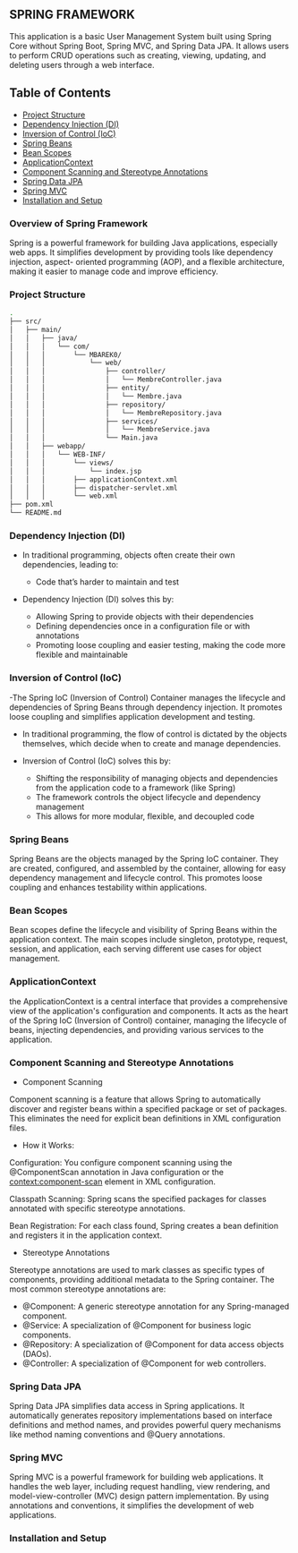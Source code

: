 ## SPRING FRAMEWORK

This application is a basic User Management System 
built using Spring Core without Spring Boot, 
Spring MVC, and Spring Data JPA. It allows users to perform CRUD operations 
such as creating, viewing, updating, and deleting users through a web interface.

## Table of Contents
- [Project Structure](#project-structure)
- [Dependency Injection (DI)](#dependency-injection-di)
- [Inversion of Control (IoC)](#inversion-of-control-ioc)
- [Spring Beans](#spring-beans)
- [Bean Scopes](#bean-scopes)
- [ApplicationContext](#applicationcontext)
- [Component Scanning and Stereotype Annotations](#component-scanning-and-stereotype-annotations)
- [Spring Data JPA](#spring-data-jpa)
- [Spring MVC](#spring-mvc)
- [Installation and Setup](#installation-and-setup)

### Overview of Spring Framework
  Spring is a powerful framework for building Java applications, especially web apps. It simplifies development by providing tools like dependency injection, aspect-     oriented programming (AOP), and a flexible architecture, making it easier to manage code and improve efficiency.
### Project Structure
```sh
.
├── src/
│   ├── main/
│   │   ├── java/
│   │   │   └── com/
│   │   │       └── MBAREK0/
│   │   │           └── web/
│   │   │               ├── controller/
│   │   │               │   └── MembreController.java
│   │   │               ├── entity/
│   │   │               │   └── Membre.java
│   │   │               ├── repository/
│   │   │               │   └── MembreRepository.java
│   │   │               ├── services/
│   │   │               │   └── MembreService.java
│   │   │               └── Main.java
│   │   ├── webapp/
│   │   │   └── WEB-INF/
│   │   │       └── views/
│   │   │           └── index.jsp
│   │   │       ├── applicationContext.xml
│   │   │       ├── dispatcher-servlet.xml
│   │   │       └── web.xml
├── pom.xml
└── README.md
```

### Dependency Injection (DI)
- In traditional programming, objects often create their own dependencies, leading to:
  - Code that’s harder to maintain and test
    
- Dependency Injection (DI) solves this by:
  - Allowing Spring to provide objects with their dependencies
  - Defining dependencies once in a configuration file or with annotations
  - Promoting loose coupling and easier testing, making the code more flexible and maintainable

### Inversion of Control (IoC)
-The Spring IoC (Inversion of Control) Container manages the lifecycle and dependencies of Spring Beans through dependency injection. It promotes loose coupling and 
 simplifies application development and testing.

- In traditional programming, the flow of control is dictated by the objects themselves, which decide when to create and manage dependencies.

- Inversion of Control (IoC) solves this by:
  - Shifting the responsibility of managing objects and dependencies from the application code to a framework (like Spring)
  - The framework controls the object lifecycle and dependency management
  - This allows for more modular, flexible, and decoupled code

### Spring Beans
Spring Beans are the objects managed by the Spring IoC container. They are created, configured, and assembled by the container, allowing for easy dependency management and lifecycle control. This promotes loose coupling and enhances testability within applications.

### Bean Scopes
Bean scopes define the lifecycle and visibility of Spring Beans within the application context. The main scopes include singleton, prototype, request, session, and application, each serving different use cases for object management.

### ApplicationContext
the ApplicationContext is a central interface that provides a comprehensive view of the application's configuration and components. It acts as the heart of the Spring IoC (Inversion of Control) container, managing the lifecycle of beans, injecting dependencies, and providing various services to the application.

### Component Scanning and Stereotype Annotations
- Component Scanning

Component scanning is a feature that allows Spring to automatically discover and register beans within a specified package or set of packages. This eliminates the need for explicit bean definitions in XML configuration files.

- How it Works:

Configuration: You configure component scanning using the @ComponentScan annotation in Java configuration or the <context:component-scan> element in XML configuration.

Classpath Scanning: Spring scans the specified packages for classes annotated with specific stereotype annotations.

Bean Registration: For each class found, Spring creates a bean definition and registers it in the application context.

- Stereotype Annotations

Stereotype annotations are used to mark classes as specific types of components, providing additional metadata to the Spring container. The most common stereotype annotations are:

- @Component: A generic stereotype annotation for any Spring-managed component.
- @Service: A specialization of @Component for business logic components.
- @Repository: A specialization of @Component for data access objects (DAOs).
- @Controller: A specialization of @Component for web controllers.

### Spring Data JPA
Spring Data JPA simplifies data access in Spring applications. It automatically generates repository implementations based on interface definitions and method names, and provides powerful query mechanisms like method naming conventions and @Query annotations.

### Spring MVC
Spring MVC is a powerful framework for building web applications. It handles the web layer, including request handling, view rendering, and model-view-controller (MVC) design pattern implementation. By using annotations and conventions, it simplifies the development of web applications.
### Installation and Setup

